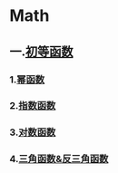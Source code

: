 # Math
## 一.[初等函数](./初等函数)

###		1.[幂函数](./初等函数/幂函数.md)
###		2.[指数函数](./初等函数/指数函数.md)
###		3.[对数函数](./初等函数/对数函数.md)
###		4.[三角函数&反三角函数](./初等函数/三角函数&反三角函数.md)

